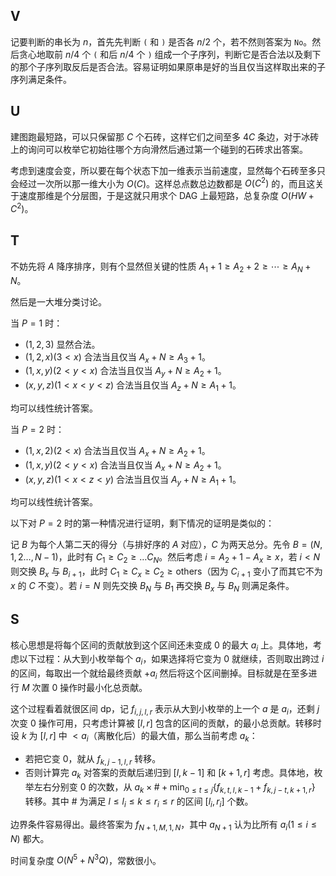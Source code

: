 ## V

记要判断的串长为 $n$，首先先判断 `(` 和 `)` 是否各 $n/2$ 个，若不然则答案为 `No`。然后贪心地取前 $n/4$ 个 `(` 和后 $n/4$ 个 `)` 组成一个子序列，判断它是否合法以及剩下的那个子序列取反后是否合法。容易证明如果原串是好的当且仅当这样取出来的子序列满足条件。
    
## U

建图跑最短路，可以只保留那 $C$ 个石砖，这样它们之间至多 $4C$ 条边，对于冰砖上的询问可以枚举它初始往哪个方向滑然后通过第一个碰到的石砖求出答案。

考虑到速度会变，所以要在每个状态下加一维表示当前速度，显然每个石砖至多只会经过一次所以那一维大小为 $O(C)$。这样总点数总边数都是 $O(C^2)$ 的，而且这关于速度那维是个分层图，于是这就只用求个 DAG 上最短路，总复杂度 $O(HW+C^2)$。

## T

不妨先将 $A$ 降序排序，则有个显然但关键的性质 $A_1+1\ge A_2+2\ge\cdots\ge A_N+N$。

然后是一大堆分类讨论。

当 $P=1$ 时：

- $(1,2,3)$ 显然合法。
- $(1,2,x)(3<x)$ 合法当且仅当 $A_x+N\ge A_3+1$。
- $(1,x,y)(2<y<x)$ 合法当且仅当 $A_y+N\ge A_2+1$。
- $(x,y,z)(1<x<y<z)$ 合法当且仅当 $A_z+N\ge A_1+1$。

均可以线性统计答案。

当 $P=2$ 时：

- $(1,x,2)(2<x)$ 合法当且仅当 $A_x+N\ge A_2+1$。
- $(1,x,y)(2<y<x)$ 合法当且仅当 $A_x+N\ge A_2+1$。
- $(x,y,z)(1<x<z<y)$ 合法当且仅当 $A_y+N\ge A_1+1$。

均可以线性统计答案。

以下对 $P=2$ 时的第一种情况进行证明，剩下情况的证明是类似的：

记 $B$ 为每个人第二天的得分（与排好序的 $A$ 对应），$C$ 为两天总分。先令 $B=(N,1,2\ldots,N-1)$，此时有 $C_1\ge C_2\ge\ldots C_N$。然后考虑 $i=A_2+1-A_x\ge x$，若 $i<N$ 则交换 $B_x$ 与 $B_{i+1}$，此时 $C_1\ge C_x\ge C_2\ge \text{others}$（因为 $C_{i+1}$ 变小了而其它不为 $x$ 的 $C$ 不变）。若 $i=N$ 则先交换 $B_N$ 与 $B_1$ 再交换 $B_x$ 与 $B_N$ 则满足条件。

## S

核心思想是将每个区间的贡献放到这个区间还未变成 $0$ 的最大 $a_i$ 上。具体地，考虑以下过程：从大到小枚举每个 $a_i$，如果选择将它变为 $0$ 就继续，否则取出跨过 $i$ 的区间，每取出一个就给最终贡献 $+a_i$ 然后将这个区间删掉。目标就是在至多进行 $M$ 次置 $0$ 操作时最小化总贡献。

这个过程看着就很区间 dp，记 $f_{i,j,l,r}$ 表示从大到小枚举的上一个 $a$ 是 $a_i$，还剩 $j$ 次变 $0$ 操作可用，只考虑计算被 $[l,r]$ 包含的区间的贡献，的最小总贡献。转移时设 $k$ 为 $[l,r]$ 中 $<a_i$（离散化后）的最大值，那么当前考虑 $a_k$：

- 若把它变 $0$，就从 $f_{k,j-1,l,r}$ 转移。
- 否则计算完 $a_k$ 对答案的贡献后递归到 $[l,k-1]$ 和 $[k+1,r]$ 考虑。具体地，枚举左右分别变 $0$ 的次数，从 $a_k\times\#+\min_{0\le t\le j}\{f_{k,t,l,k-1}+f_{k,j-t,k+1,r}\}$ 转移。其中 $\#$ 为满足 $l\le l_i\le k\le r_i\le r$ 的区间 $[l_i,r_i]$ 个数。

边界条件容易得出。最终答案为 $f_{N+1,M,1,N}$，其中 $a_{N+1}$ 认为比所有 $a_i(1\le i\le N)$ 都大。

时间复杂度 $O(N^5+N^3Q)$，常数很小。